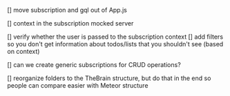 [] move subscription and gql out of App.js

[] context in the subscription mocked server

[] verify whether the user is passed to the subscription context
[] add filters so you don't get information about todos/lists that you shouldn't see (based on context)

[] can we create generic subscriptions for CRUD operations?

[] reorganize folders to the TheBrain structure, but do that in the end so people can compare easier with Meteor structure